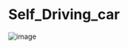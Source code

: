 # Self_Driving_car


![image](https://user-images.githubusercontent.com/101327895/222767259-e258585e-5919-4c0a-ae29-2f5ef73c8ad3.png)
